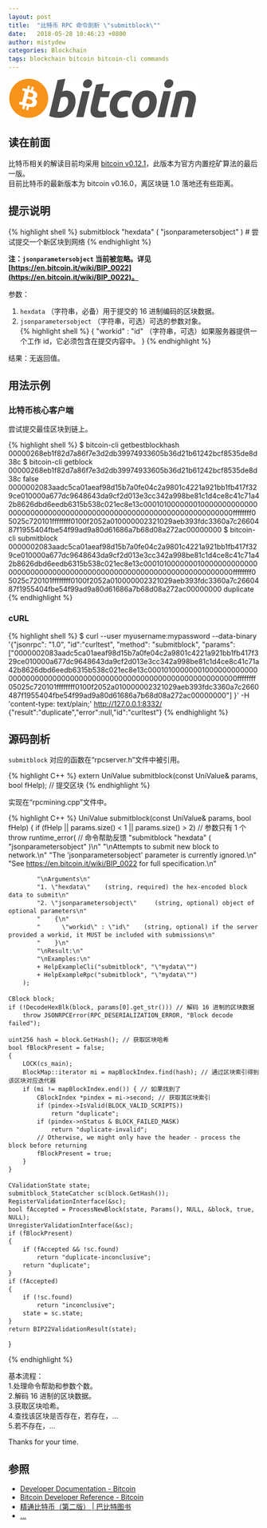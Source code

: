 ```yaml
---
layout: post
title:  "比特币 RPC 命令剖析 \"submitblock\""
date:   2018-05-28 10:46:23 +0800
author: mistydew
categories: Blockchain
tags: blockchain bitcoin bitcoin-cli commands
---
```

![bitcoin](/images/20180504/bitcoin.svg)

## 读在前面
比特币相关的解读目前均采用 [bitcoin v0.12.1](https://github.com/bitcoin/bitcoin/tree/v0.12.1)，此版本为官方内置挖矿算法的最后一版。<br>
目前比特币的最新版本为 bitcoin v0.16.0，离区块链 1.0 落地还有些距离。

## 提示说明

{% highlight shell %}
submitblock "hexdata" ( "jsonparametersobject" ) # 尝试提交一个新区块到网络
{% endhighlight %}

**注：`jsonparametersobject` 当前被忽略。详见 [https://en.bitcoin.it/wiki/BIP_0022](https://en.bitcoin.it/wiki/BIP_0022)。**

参数：<br>
1. `hexdata` （字符串，必备）用于提交的 16 进制编码的区块数据。<br>
2. `jsonparametersobject` （字符串，可选）可选的参数对象。<br>
{% highlight shell %}
{
  "workid" : "id"  （字符串，可选）如果服务器提供一个工作 id，它必须包含在提交内容中。
}
{% endhighlight %}

结果：无返回值。

## 用法示例

### 比特币核心客户端

尝试提交最佳区块到链上。

{% highlight shell %}
$ bitcoin-cli getbestblockhash
00000268eb1f82d7a86f7e3d2db39974933605b36d21b61242bcf8535de8d38c
$ bitcoin-cli getblock 00000268eb1f82d7a86f7e3d2db39974933605b36d21b61242bcf8535de8d38c false
0000002083aadc5ca01aeaf98d15b7a0fe04c2a9801c4221a921bb1fb417f329ce010000a677dc9648643da9cf2d013e3cc342a998be81c1d4ce8c41c71a42b8626dbd6eedb6315b538c021ec8e13c000101000000010000000000000000000000000000000000000000000000000000000000000000ffffffff05025c720101ffffffff0100f2052a010000002321029aeb393fdc3360a7c2660487f1955404fbe54f99ad9a80d61686a7b68d08a272ac00000000
$ bitcoin-cli submitblock 0000002083aadc5ca01aeaf98d15b7a0fe04c2a9801c4221a921bb1fb417f329ce010000a677dc9648643da9cf2d013e3cc342a998be81c1d4ce8c41c71a42b8626dbd6eedb6315b538c021ec8e13c000101000000010000000000000000000000000000000000000000000000000000000000000000ffffffff05025c720101ffffffff0100f2052a010000002321029aeb393fdc3360a7c2660487f1955404fbe54f99ad9a80d61686a7b68d08a272ac00000000
duplicate
{% endhighlight %}

### cURL

{% highlight shell %}
$ curl --user myusername:mypassword --data-binary '{"jsonrpc": "1.0", "id":"curltest", "method": "submitblock", "params": ["0000002083aadc5ca01aeaf98d15b7a0fe04c2a9801c4221a921bb1fb417f329ce010000a677dc9648643da9cf2d013e3cc342a998be81c1d4ce8c41c71a42b8626dbd6eedb6315b538c021ec8e13c000101000000010000000000000000000000000000000000000000000000000000000000000000ffffffff05025c720101ffffffff0100f2052a010000002321029aeb393fdc3360a7c2660487f1955404fbe54f99ad9a80d61686a7b68d08a272ac00000000"] }' -H 'content-type: text/plain;' http://127.0.0.1:8332/
{"result":"duplicate","error":null,"id":"curltest"}
{% endhighlight %}

## 源码剖析
`submitblock` 对应的函数在“rpcserver.h”文件中被引用。

{% highlight C++ %}
extern UniValue submitblock(const UniValue& params, bool fHelp); // 提交区块
{% endhighlight %}

实现在“rpcmining.cpp”文件中。

{% highlight C++ %}
UniValue submitblock(const UniValue& params, bool fHelp)
{
    if (fHelp || params.size() < 1 || params.size() > 2) // 参数只有 1 个
        throw runtime_error( // 命令帮助反馈
            "submitblock \"hexdata\" ( \"jsonparametersobject\" )\n"
            "\nAttempts to submit new block to network.\n"
            "The 'jsonparametersobject' parameter is currently ignored.\n"
            "See https://en.bitcoin.it/wiki/BIP_0022 for full specification.\n"

            "\nArguments\n"
            "1. \"hexdata\"    (string, required) the hex-encoded block data to submit\n"
            "2. \"jsonparametersobject\"     (string, optional) object of optional parameters\n"
            "    {\n"
            "      \"workid\" : \"id\"    (string, optional) if the server provided a workid, it MUST be included with submissions\n"
            "    }\n"
            "\nResult:\n"
            "\nExamples:\n"
            + HelpExampleCli("submitblock", "\"mydata\"")
            + HelpExampleRpc("submitblock", "\"mydata\"")
        );

    CBlock block;
    if (!DecodeHexBlk(block, params[0].get_str())) // 解码 16 进制的区块数据
        throw JSONRPCError(RPC_DESERIALIZATION_ERROR, "Block decode failed");

    uint256 hash = block.GetHash(); // 获取区块哈希
    bool fBlockPresent = false;
    {
        LOCK(cs_main);
        BlockMap::iterator mi = mapBlockIndex.find(hash); // 通过区块索引得到该区块对应迭代器
        if (mi != mapBlockIndex.end()) { // 如果找到了
            CBlockIndex *pindex = mi->second; // 获取其区块索引
            if (pindex->IsValid(BLOCK_VALID_SCRIPTS))
                return "duplicate";
            if (pindex->nStatus & BLOCK_FAILED_MASK)
                return "duplicate-invalid";
            // Otherwise, we might only have the header - process the block before returning
            fBlockPresent = true;
        }
    }

    CValidationState state;
    submitblock_StateCatcher sc(block.GetHash());
    RegisterValidationInterface(&sc);
    bool fAccepted = ProcessNewBlock(state, Params(), NULL, &block, true, NULL);
    UnregisterValidationInterface(&sc);
    if (fBlockPresent)
    {
        if (fAccepted && !sc.found)
            return "duplicate-inconclusive";
        return "duplicate";
    }
    if (fAccepted)
    {
        if (!sc.found)
            return "inconclusive";
        state = sc.state;
    }
    return BIP22ValidationResult(state);
}

{% endhighlight %}

基本流程：<br>
1.处理命令帮助和参数个数。<br>
2.解码 16 进制的区块数据。<br>
3.获取区块哈希。<br>
4.查找该区块是否存在，若存在，...<br>
5.若不存在，...

Thanks for your time.

## 参照
* [Developer Documentation - Bitcoin](https://bitcoin.org/en/developer-documentation)
* [Bitcoin Developer Reference - Bitcoin](https://bitcoin.org/en/developer-reference#submitblock)
* [精通比特币（第二版） \| 巴比特图书](http://book.8btc.com/masterbitcoin2cn)
* [...](https://github.com/mistydew/blockchain)
